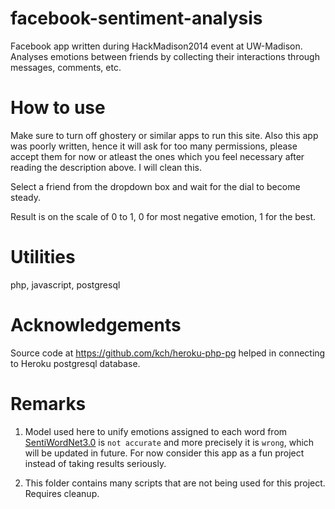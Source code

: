 facebook-sentiment-analysis
===========================

Facebook app written during HackMadison2014 event at UW-Madison. Analyses emotions between friends by collecting their interactions through messages, comments, etc.

How to use
==========

Make sure to turn off ghostery or similar apps to run this site. Also this app was poorly written, hence it will ask for too many permissions, please accept them for now or atleast the ones which you feel necessary after reading the description above. I will clean this.

Select a friend from the dropdown box and wait for the dial to become steady.

Result is on the scale of 0 to 1, 0 for most negative emotion, 1 for the best.

Utilities
=========

php, javascript, postgresql

Acknowledgements
================

Source code at <a href="https://github.com/kch/heroku-php-pg">https://github.com/kch/heroku-php-pg</a> helped in connecting to Heroku postgresql database.

Remarks
=======

1) Model used here to unify emotions assigned to each word from <a href="http://sentiwordnet.isti.cnr.it/">SentiWordNet3.0</a> is `not accurate` and more precisely it is `wrong`, which will be updated in future. For now consider this app as a fun project instead of taking results seriously.

2) This folder contains many scripts that are not being used for this project. Requires cleanup.


